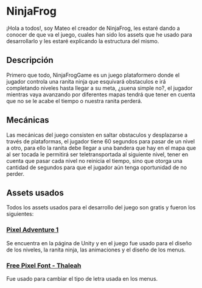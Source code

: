# NinjaFrog
¡Hola a todos!, soy Mateo el creador de NinjaFrog, les estaré dando a conocer de que va el juego, cuales han sido los assets que he usado para desarrollarlo y les estaré explicando la estructura del mismo.

## Descripción
Primero que todo, NinjaFrogGame es un juego plataformero donde el jugador controla una ranita ninja que esquivará obstaculos e irá completando niveles hasta llegar a su meta, ¿suena simple no?, el jugador mientras vaya avanzando
por diferentes mapas tendrá que tener en cuenta que no se le acabe el tiempo o nuestra ranita perderá.

## Mecánicas
Las mecánicas del juego consisten en saltar obstaculos y desplazarse a través de plataformas, el jugador tiene 60 segundos para pasar de un nivel a otro, para ello la ranita debe llegar a una bandera que hay en el mapa que al ser tocada le permitirá ser teletransportada al siguiente nivel, tener en cuenta que pasar cada nivel no reinicia el tiempo, sino que otorga una cantidad de segundos para que el jugador aún tenga oportunidad de no perder.


## Assets usados
Todos los assets usados para el desarrollo del juego son gratis y fueron los siguientes:
### [Pixel Adventure 1](https://assetstore.unity.com/packages/2d/characters/pixel-adventure-1-155360)
Se encuentra en la página de Unity y en el juego fue usado para el diseño de los niveles, la ranita ninja, las animaciones y el diseño de los menus.
### [Free Pixel Font - Thaleah](https://assetstore.unity.com/packages/2d/fonts/free-pixel-font-thaleah-140059)
Fue usado para cambiar el tipo de letra usada en los menus.


